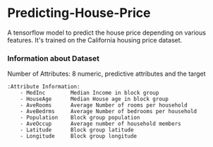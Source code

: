 # Predicting-House-Price

A tensorflow model to predict the house price depending on various features.
It's trained on the California housing price dataset.
<h3>Information about Dataset</h3>

Number of Attributes: 8 numeric, predictive attributes and the target

    :Attribute Information:
        - MedInc        Median Income in block group
        - HouseAge      Median House age in block group
        - AveRooms      Average Number of rooms per household
        - AveBedrms     Average Number of bedrooms per household
        - Population    Block group population
        - AveOccup      Average number of household members
        - Latitude      Block group latitude
        - Longitude     Block group longitude
